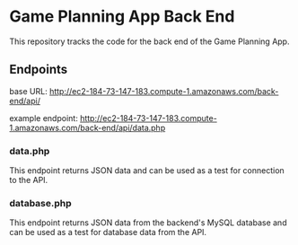 # Game Planning App Back End

This repository tracks the code for the back end of the Game Planning App.

## Endpoints

base URL: http://ec2-184-73-147-183.compute-1.amazonaws.com/back-end/api/

example endpoint: http://ec2-184-73-147-183.compute-1.amazonaws.com/back-end/api/data.php

### data.php

This endpoint returns JSON data and can be used as a test for connection to the API.

### database.php

This endpoint returns JSON data from the backend's MySQL database and can be used as a test for database data from the API.
